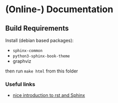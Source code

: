 
# (Online-) Documentation

## Build Requirements

Install (debian based packages):
- `sphinx-common`
- `python3-sphinx-book-theme`
- graphviz

then run `make html` from this folder

### Useful links

- [nice introduction to rst and Sphinx](https://software.belle2.org/sphinx/recommended-training/framework/doc/atend-doctools.html)
